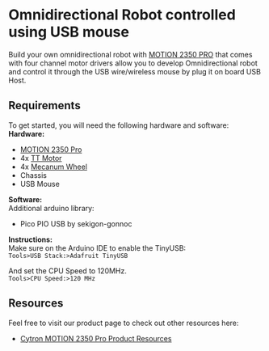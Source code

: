 # Omnidirectional Robot controlled using USB mouse
Build your own omnidirectional robot with [MOTION 2350 PRO](https://cytron.io/p-motion-2350-pro) that comes with four channel motor drivers allow you to develop Omnidirectional robot and control it through the USB wire/wireless mouse by plug it on board USB Host.    

## Requirements  
To get started, you will need the following hardware and software:  
**Hardware:**  
* [MOTION 2350 Pro](https://cytron.io/p-motion-2350-pro)  
* 4x [TT Motor](https://cytron.io/p-3v-6v-dual-axis-tt-gear-motor)  
* 4x [Mecanum Wheel](https://cytron.io/p-mecanum-wheel-set-for-tt-motor)  
* Chassis
* USB Mouse


**Software:**  
Additional arduino library:
* Pico PIO USB by sekigon-gonnoc  

**Instructions:**  
Make sure on the Arduino IDE to enable the TinyUSB:  
`Tools>USB Stack:>Adafruit TinyUSB`  

And set the CPU Speed to 120MHz.  
`Tools>CPU Speed:>120 MHz ` 

## Resources 
Feel free to visit our product page to check out other resources here:  
* [Cytron MOTION 2350 Pro Product Resources](https://cytron.io/p-motion-2350-pro#tab-resource)  
